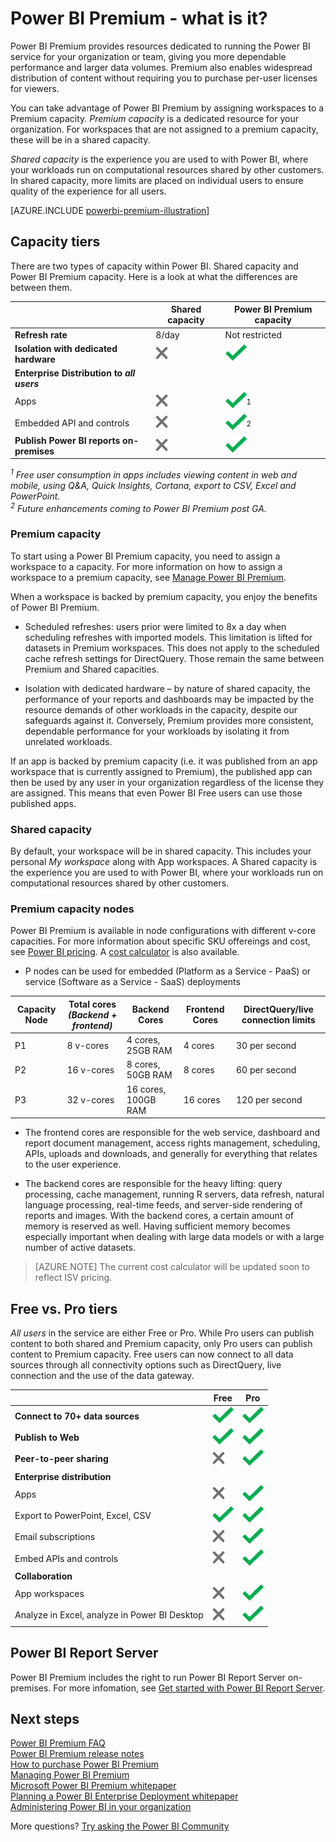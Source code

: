 <properties
   pageTitle="Power BI Pro content - what is it?"
   description="Power BI Premium is dedicated capacity for your organization or team, giving you more dependable performance and larger data volumes, without requiring you to purchase per-user licenses."
   services="powerbi"
   documentationCenter=""
   authors="guyinacube"
   manager="erikre"
   backup=""
   editor=""
   tags=""
   qualityFocus="no"
   qualityDate=""/>
<tags
   ms.service="powerbi"
   ms.devlang="NA"
   ms.topic="get-started-article"
   ms.tgt_pltfrm="NA"
   ms.workload="powerbi"
   ms.date="06/12/2017"
   ms.author="asaxton"/>

# Power BI Premium - what is it?

Power BI Premium provides resources dedicated to running the Power BI service for your organization or team, giving you more dependable performance and larger data volumes. Premium also enables widespread distribution of content without requiring you to purchase per-user licenses for viewers.

You can take advantage of Power BI Premium by assigning workspaces to a Premium capacity. *Premium capacity* is a dedicated resource for your organization. For workspaces that are not assigned to a premium capacity, these will be in a shared capacity.

*Shared capacity* is the experience you are used to with Power BI, where your workloads run on computational resources shared by other customers. In shared capacity, more limits are placed on individual users to ensure quality of the experience for all users.

[AZURE.INCLUDE [powerbi-premium-illustration](../includes/powerbi-premium-illustration.md)]

## Capacity tiers

There are two types of capacity within Power BI. Shared capacity and Power BI Premium capacity. Here is a look at what the differences are between them.

||Shared capacity|Power BI Premium capacity|
|---------|---------|---------|
|**Refresh rate**|8/day|Not restricted|
|**Isolation with dedicated hardware**|![](media/common/not-available.png "Not available")|![](media/powerbi-premium/available.png "Available")|
|**Enterprise Distribution to** ***all users***|||
|Apps|![](media/common/not-available.png "Not available")|![](media/powerbi-premium/available.png "Available")<sup>1</sup>|
|Embedded API and controls|![](media/common/not-available.png "Not available")|![](media/powerbi-premium/available.png "Available")<sup>2</sup>|
|**Publish Power BI reports on-premises**|![](media/common/not-available.png "Not available")|![](media/powerbi-premium/available.png "Available")|

*<sup>1</sup> Free user consumption in apps includes viewing content in web and mobile, using Q&A, Quick Insights, Cortana, export to CSV, Excel and PowerPoint.*  
*<sup>2</sup> Future enhancements coming to Power BI Premium post GA.*

### Premium capacity

To start using a Power BI Premium capacity, you need to assign a workspace to a capacity. For more information on how to assign a workspace to a premium capacity, see [Manage Power BI Premium](powerbi-admin-premium-manage.md).

When a workspace is backed by premium capacity, you enjoy the benefits of Power BI Premium.

* Scheduled refreshes: users prior were limited to 8x a day when scheduling refreshes with imported models. This limitation is lifted for datasets in Premium workspaces. This does not apply to the scheduled cache refresh settings for DirectQuery. Those remain the same between Premium and Shared capacities.

* Isolation with dedicated hardware – by nature of shared capacity, the performance of your reports and dashboards may be impacted by the resource demands of other workloads in the capacity, despite our safeguards against it. Conversely, Premium provides more consistent, dependable performance for your workloads by isolating it from unrelated workloads.

If an app is backed by premium capacity (i.e. it was published from an app workspace that is currently assigned to Premium), the published app can then be used by any user in your organization regardless of the license they are assigned. This means that even Power BI Free users can use those published apps.

### Shared capacity

By default, your workspace will be in shared capacity. This includes your personal *My workspace* along with App workspaces. A Shared capacity is the experience you are used to with Power BI, where your workloads run on computational resources shared by other customers.

### Premium capacity nodes

Power BI Premium is available in node configurations with different v-core capacities. For more information about specific SKU offereings and cost, see [Power BI pricing](https://powerbi.microsoft.com/pricing/). A [cost calculator](https://powerbi.microsoft.com/calculator/) is also available.

- P nodes can be used for embedded (Platform as a Service - PaaS) or service (Software as a Service - SaaS) deployments

|Capacity Node|Total cores<br/>*(Backend + frontend)*|Backend Cores|Frontend Cores|DirectQuery/live connection limits|
|---------|---------|---------|---------|---------|
|P1|8 v-cores|4 cores, 25GB RAM|4 cores|30 per second|
|P2|16 v-cores|8 cores, 50GB RAM|8 cores|60 per second|
|P3|32 v-cores|16 cores, 100GB RAM|16 cores|120 per second|

* The frontend cores are responsible for the web service, dashboard and report document management, access rights management, scheduling, APIs, uploads and downloads, and generally for everything that relates to the user experience.

* The backend cores are responsible for the heavy lifting: query processing, cache management, running R servers, data refresh, natural language processing, real-time feeds, and server-side rendering of reports and images. With the backend cores, a certain amount of memory is reserved as well. Having sufficient memory becomes especially important when dealing with large data models or with a large number of active datasets.

> [AZURE.NOTE] The current cost calculator will be updated soon to reflect ISV pricing.

## Free vs. Pro tiers

*All users* in the service are either Free or Pro. While Pro users can publish content to both shared and Premium capacity, only Pro users can publish content to Premium capacity. Free users can now connect to all data sources through all connectivity options such as DirectQuery, live connection and the use of the data gateway.

||Free|Pro|
|---------|---------|---------|
|**Connect to 70+ data sources**|![](media/powerbi-premium/available.png "Available")|![](media/powerbi-premium/available.png "Available")|
|**Publish to Web**|![](media/powerbi-premium/available.png "Available")|![](media/powerbi-premium/available.png "Available")|
|**Peer-to-peer sharing**|![](media/common/not-available.png "Not available")|![](media/powerbi-premium/available.png "Available")|
|**Enterprise distribution**|||
|Apps|![](media/common/not-available.png "Not available")|![](media/powerbi-premium/available.png "Available")|
|Export to PowerPoint, Excel, CSV|![](media/powerbi-premium/available.png "Available")|![](media/powerbi-premium/available.png "Available")|
|Email subscriptions|![](media/common/not-available.png "Not available")|![](media/powerbi-premium/available.png "Available")|
|Embed APIs and controls|![](media/common/not-available.png "Not available")|![](media/powerbi-premium/available.png "Available")|
|**Collaboration**|||
|App workspaces|![](media/common/not-available.png "Not available")|![](media/powerbi-premium/available.png "Available")|
|Analyze in Excel, analyze in Power BI Desktop|![](media/common/not-available.png "Not available")|![](media/powerbi-premium/available.png "Available")|

## Power BI Report Server

Power BI Premium includes the right to run Power BI Report Server on-premises. For more infomation, see [Get started with Power BI Report Server](report-server/reportserver-get-started.md).

## Next steps

[Power BI Premium FAQ](powerbi-premium-faq.md)  
[Power BI Premium release notes](powerbi-premium-release-notes.md)  
[How to purchase Power BI Premium](powerbi-admin-premium-purchase.md)  
[Managing Power BI Premium](powerbi-admin-premium-manage.md)  
[Microsoft Power BI Premium whitepaper](https://aka.ms/pbipremiumwhitepaper)  
[Planning a Power BI Enterprise Deployment whitepaper](https://aka.ms/pbienterprisedeploy)  
[Administering Power BI in your organization](powerbi-admin-administering-power-bi-in-your-organization.md)  

More questions? [Try asking the Power BI Community](https://community.powerbi.com/)